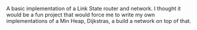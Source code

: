A basic implementation of a Link State router and network. I thought it would be a fun project that would force me to write my own implementations of a Min Heap, Dijkstras, a build a network on top of that.

